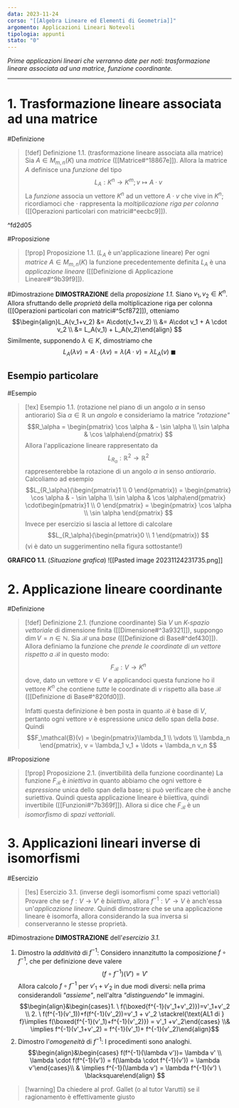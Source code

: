 ```yaml
---
data: 2023-11-24
corso: "[[Algebra Lineare ed Elementi di Geometria]]"
argomento: Applicazioni Lineari Notevoli
tipologia: appunti
stato: "0"
---
```

*Prime applicazioni lineari che verranno date per noti: trasformazione lineare associata ad una matrice, funzione coordinante.*
- - -
# 1. Trasformazione lineare associata ad una matrice
#Definizione 
> [!def] Definizione 1.1. (trasformazione lineare associata alla matrice)
> Sia $A \in M_{m,n}(K)$ una *matrice* ([[Matrice#^18867e]]).
> Allora la matrice $A$ definisce una *funzione* del tipo
> $$L_A: K^n \longrightarrow K^m; v \mapsto A\cdot v $$
> La *funzione* associa un vettore $K^n$ ad un vettore $A\cdot v$ che vive in $K^n$; ricordiamoci che $\cdot$ rappresenta la *moltiplicazione riga per colonna* ([[Operazioni particolari con matrici#^eecbc9]]).
> 

^fd2d05

#Proposizione 
> [!prop] Proposizione 1.1. ($L_A$ è un'applicazione lineare)
> Per ogni *matrice* $A \in M_{m,n}(K)$ la funzione precedentemente definita $L_A$ è una *applicazione lineare* ([[Definizione di Applicazione Lineare#^9b39f9]]).

#Dimostrazione 
**DIMOSTRAZIONE** della *proposizione 1.1.*
Siano $v_1, v_2 \in K^n$. Allora sfruttando delle *proprietà* della moltiplicazione riga per colonna ([[Operazioni particolari con matrici#^5cf872]]), otteniamo
$$\begin{align}L_A(v_1+v_2) &= A\cdot(v_1+v_2) \\ &= A\cdot v_1 + A \cdot v_2 \\ &= L_A(v_1) + L_A(v_2)\end{align} $$
Similmente, supponendo $\lambda \in K$, dimostriamo che
$$ L_A(\lambda v) = A\cdot(\lambda v) = \lambda (A \cdot v) = \lambda L_A(v) \ \blacksquare$$
## Esempio particolare
#Esempio 
> [!ex] Esempio 1.1. (rotazione nel piano di un angolo $\alpha$ in senso antiorario)
> Sia $\alpha \in \mathbb{R}$ un *angolo* e consideriamo la matrice *"rotazione"*
> $$R_\alpha = \begin{pmatrix} \cos \alpha & - \sin \alpha \\ \sin \alpha & \cos \alpha\end{pmatrix} $$
> Allora l'applicazione lineare rappresentato da
> $$L_{R_{\alpha}}: \mathbb{R}^2 \longrightarrow \mathbb{R}^2 $$
> rappresenterebbe la rotazione di un angolo $\alpha$ in senso *antiorario*.
> Calcoliamo ad esempio
> $$L_{R_\alpha}(\begin{pmatrix}1 \\ 0 \end{pmatrix}) = \begin{pmatrix} \cos \alpha & - \sin \alpha \\ \sin \alpha & \cos \alpha\end{pmatrix} \cdot\begin{pmatrix}1 \\ 0 \end{pmatrix} = \begin{pmatrix} \cos \alpha \\ \sin \alpha \end{pmatrix} $$
> Invece per esercizio si lascia al lettore di calcolare
> $$L_{R_\alpha}(\begin{pmatrix}0 \\ 1 \end{pmatrix}) $$
> (vi è dato un suggerimentino nella figura sottostante!)

**GRAFICO 1.1.** (*Situazione grafica*)
![[Pasted image 20231124231735.png]]


# 2. Applicazione lineare coordinante
#Definizione 
> [!def] Definizione 2.1. (funzione coordinante)
> Sia $V$ un *K-spazio vettoriale* di dimensione finita ([[Dimensione#^3a9321]]), suppongo $\dim V = n \in \mathbb{N}$.
> Sia $\mathcal{B}$ una *base* ([[Definizione di Base#^def430]]).
> Allora definiamo la funzione che *prende le coordinate di un vettore rispetto a* $\mathcal{B}$ in questo modo:
> $$F_{\mathcal{B}}: V \longrightarrow K^n $$
> dove, dato un vettore $v \in V$ e applicandoci questa funzione ho il vettore $K^n$ che contiene *tutte* le coordinate di $v$ rispetto alla base $\mathcal{B}$ ([[Definizione di Base#^820fd0]]).
> 
> Infatti questa definizione è ben posta in quanto $\mathcal{B}$ è base di $V$, pertanto ogni vettore $v$ è espressione *unica* dello $\text{span}$ della *base*. Quindi
> $$F_\mathcal{B}(v) = \begin{pmatrix}\lambda_1 \\ \vdots \\ \lambda_n \end{pmatrix}, v = \lambda_1 v_1 + \ldots + \lambda_n v_n $$

#Proposizione 
> [!prop] Proposizione 2.1. (invertibilità della funzione coordinante)
> La funzione $F_\mathcal{B}$ è *iniettiva* in quanto abbiamo che ogni vettore è *espressione* unica dello $\text{span}$ della base; si può verificare che è anche suriettiva. Quindi questa applicazione lineare è biiettiva, quindi invertibile ([[Funzioni#^7b369f]]).
> Allora si dice che $F_\mathcal{B}$ è un *isomorfismo* di *spazi vettoriali*.

# 3. Applicazioni lineari inverse di isomorfismi
#Esercizio
> [!es] Esercizio 3.1. (inverse degli isomorfismi come spazi vettoriali)
> Provare che se $f: V \longrightarrow V'$ è *biiettiva*, allora $f^{-1}: V' \longrightarrow V$ è anch'essa un'*applicazione lineare*. Quindi dimostrare che se una applicazione lineare è isomorfa, allora considerando la sua inversa si conserveranno le stesse proprietà.

#Dimostrazione 
**DIMOSTRAZIONE** dell'*esercizio 3.1.*
1. Dimostro la *additività* di $f^{-1}$:
Considero innanzitutto la composizione $f \circ f^{-1}$, che per definizione deve valere
$$(f \circ f^{-1})(V') = V'$$
Allora calcolo $f \circ f^{-1}$ per $v'_1+v'_2$ in due modi diversi: nella prima considerandoli *"assieme"*, nell'altra *"distinguendo"* le immagini.
$$\begin{align}&\begin{cases}1. \  f(\boxed{f^{-1}(v'_1+v'_2)})=v'_1+v'_2 \\ 2. \  f(f^{-1}(v'_1))+f(f^{-1}(v'_2))=v'_1 + v'_2 \stackrel{\text{AL1 di } f}\implies f(\boxed{f^{-1}(v'_1)+f^{-1}(v'_2)}) = v'_1 +v'_2\end{cases} \\& \implies f^{-1}(v'_1+v'_2) = f^{-1}(v'_1)+ f^{-1}(v'_2)\end{align}$$
2. Dimostro l'*omogeneità* di $f^{-1}$:
I procedimenti sono analoghi.
$$\begin{align}&\begin{cases} f(f^{-1}(\lambda v'))= \lambda v' \\ \lambda \cdot f(f^{-1}(v')) = f(\lambda \cdot f^{-1}(v')) = \lambda v'\end{cases}\\ & \implies f^{-1}(\lambda v') = \lambda f^{-1}(v') \ \blacksquare\end{align} $$

>[!warning] Da chiedere al prof. Gallet (o al tutor Varutti) se il ragionamento è effettivamente giusto
